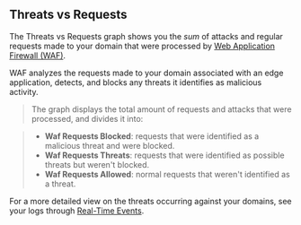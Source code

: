 ## Threats vs Requests

The Threats vs Requests graph shows you the *sum* of attacks and regular requests made to your domain that were processed by [Web Application Firewall (WAF)](https://www.azion.com/en/documentation/products/edge-firewall/web-application-firewall/).

WAF analyzes the requests made to your domain associated with an edge application, detects, and blocks any threats it identifies as malicious activity.

> The graph displays the total amount of requests and attacks that were processed, and divides it into:

> - **Waf Requests Blocked**: requests that were identified as a malicious threat and were blocked.
> - **Waf Requests Threats**: requests that were identified as possible threats but weren't blocked.
> - **Waf Requests Allowed**: normal requests that weren't identified as a threat.

For a more detailed view on the threats occurring against your domains, see your logs through [Real-Time Events](https://www.azion.com/en/documentation/products/real-time-events/).